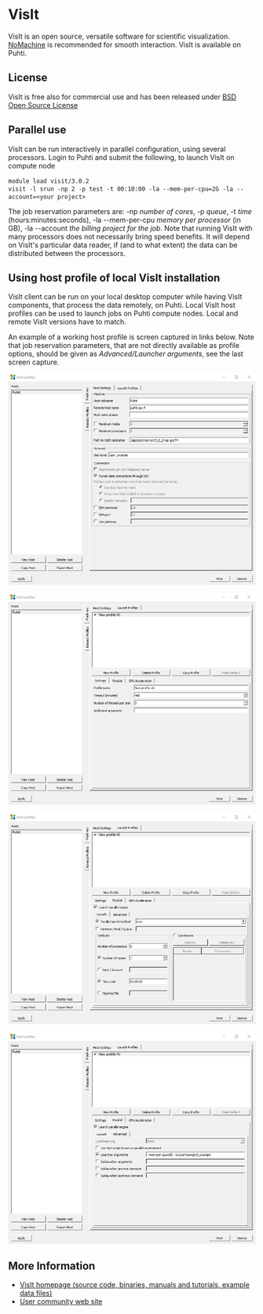 # VisIt

VisIt is an open source, versatile software for scientific visualization. [NoMachine](nomachine.md) is recommended for smooth interaction. VisIt is available on Puhti.

## License

VisIt is free also for commercial use and has been released under [BSD Open Source License](https://github.com/visit-dav/visit/blob/develop/LICENSE)

## Parallel use

VisIt can be run interactively in parallel configuration, using several processors. Login to Puhti and submit the following, to launch VisIt on compute node

```
module load visit/3.0.2
visit -l srun -np 2 -p test -t 00:10:00 -la --mem-per-cpu=2G -la --account=<your project>
```

The job reservation parameters are: -np *number of cores*, -p *queue*, -t *time* (hours:minutes:seconds), -la --mem-per-cpu *memory per processor* (in GB), -la --account *the billing project for the job*. Note that running VisIt with many processors does not necessarily bring speed benefits. It will depend on VisIt's particular data reader, if (and to what extent) the data can be distributed between the processors.


## Using host profile of local VisIt installation

VisIt client can be run on your local desktop computer while having VisIt components, that process the data remotely, on Puhti. Local VisIt host profiles can be used to launch jobs on Puhti compute nodes. Local and remote VisIt versions have to match.

An example of a working host profile is screen captured in links below. Note that job reservation parameters, that are not directly available as profile options, should be given as *Advanced/Launcher arguments*, see the last screen capture.

![Puhti screen capture 1](../img/host_profile_1.png)

![Puhti screen capture 2](../img/host_profile_2.png)

![Puhti screen capture 3](../img/host_profile_3.png)

![Puhti screen capture 4](../img/host_profile_4.png)


## More Information

*  [VisIt homepage (source code, binaries, manuals and tutorials, example data files)](https://wci.llnl.gov/simulation/computer-codes/visit/)
*  [User community web site](http://visitusers.org)
